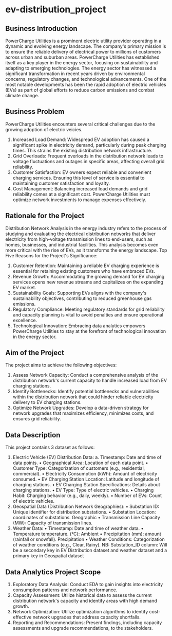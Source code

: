 # ev-distribution_project

## Business Introduction
PowerCharge Utilities is a prominent electric utility provider operating in a dynamic and evolving
energy landscape. The company's primary mission is to ensure the reliable delivery of electrical 
power to millions of customers across urban and suburban areas. PowerCharge Utilities has 
established itself as a key player in the energy sector, focusing on sustainability and adapting to 
emerging technologies. The energy sector has witnessed a significant transformation in recent 
years driven by environmental concerns, regulatory changes, and technological advancements. 
One of the most notable developments has been the rapid adoption of electric vehicles (EVs) as 
part of global efforts to reduce carbon emissions and combat climate change.

## Business Problem
PowerCharge Utilities encounters several critical challenges due to the growing adoption of 
electric veicies.
1. Increased Load Demand: Widespread EV adoption has caused a significant spike in 
electricity demand, particularly during peak charging times. This strains the existing 
distribution network infrastructure.
2. Grid Overloads: Frequent overloads in the distribution network leads to voltage 
fluctuations and outages in specific areas, affecting overall grid reliability.
3. Customer Satisfaction: EV owners expect reliable and convenient charging services. 
Ensuring this level of service is essential to maintaining customer satisfaction and 
loyalty.
4. Cost Management: Balancing increased load demands and grid reliability comes at a 
significant cost. PowerCharge Utilities must optimize network investments to manage 
expenses effectively.

## Rationale for the Project
Distribution Network Analysis in the energy industry refers to the process of studying and 
evaluating the electrical distribution networks that deliver electricity from high-voltage 
transmission lines to end-users, such as homes, businesses, and industrial facilities.
This analysis becomes even more critical with the rise of EVs, as it transforms the energy 
landscape.
Top Five Reasons for the Project's Significance:
1. Customer Retention: Maintaining a reliable EV charging experience is essential for 
retaining existing customers who have embraced EVs.
2. Revenue Growth: Accommodating the growing demand for EV charging services opens 
new revenue streams and capitalizes on the expanding EV market.
3. Sustainability Goals: Supporting EVs aligns with the company's sustainability objectives, 
contributing to reduced greenhouse gas emissions.
4. Regulatory Compliance: Meeting regulatory standards for grid reliability and capacity 
planning is vital to avoid penalties and ensure operational excellence.
5. Technological Innovation: Embracing data analytics empowers PowerCharge Utilities to 
stay at the forefront of technological innovation in the energy sector.

## Aim of the Project
The project aims to achieve the following objectives:
1. Assess Network Capacity: Conduct a comprehensive analysis of the distribution 
network's current capacity to handle increased load from EV charging stations.
2. Identify Bottlenecks: Identify potential bottlenecks and vulnerabilities within the 
distribution network that could hinder reliable electricity delivery to EV charging stations.
3. Optimize Network Upgrades: Develop a data-driven strategy for network upgrades that 
maximizes efficiency, minimizes costs, and ensures grid reliability.

## Data Description

This project contains 3 dataset as follows:
1. Electric Vehicle (EV) Distribution Data:
   a. Timestamp: Date and time of data points.
   • Geographical Area: Location of each data point.
   • Customer Type: Categorization of customers (e.g., residential, commercial).
   • Electricity Consumption (kWh): Amount of electricity consumed.
   • EV Charging Station Location: Latitude and longitude of charging stations.
   • EV Charging Station Specifications: Details about charging stations.
   • EV Type: Type of electric vehicles.
   • Charging Habit: Charging behavior (e.g., daily, weekly).
   • Number of EVs: Count of electric vehicles.
3. Geospatial Data (Distribution Network Geographies):
• Substation ID: Unique identifier for distribution substations.
• Substation Location: coordinates of substations. Geographic
• Transmission Line Capacity (MW): Capacity of transmission lines.
4. Weather Data:
• Timestamp: Date and time of weather data.
• Temperature temperature. (°C): Ambient
• Precipitation (mm): amount (rainfall or snowfall). Precipitation
• Weather Conditions: Categorization of weather conditions (e.g., Clear, Rainy).
NB: Substation_ID column: Will be a secondary key in EV Distribution dataset and weather 
dataset and a primary key in Geospatial dataset

## Data Analytics Project Scope
1. Exploratory Data Analysis: Conduct EDA to gain insights into electricity consumption 
patterns and network performance.
2. Capacity Assessment: Utilize historical data to assess the current distribution network's 
capacity and identify areas with high demand growth.
3. Network Optimization: Utilize optimization algorithms to identify cost-effective network 
upgrades that address capacity shortfalls.
4. Reporting and Recommendations: Present findings, including capacity assessments and 
upgrade recommendations, to the stakeholders.
